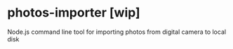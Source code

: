 photos-importer [wip]
===============

Node.js command line tool for importing photos from digital camera to local disk
